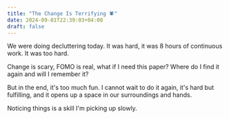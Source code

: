 ```yaml
---
title: "The Change Is Terrifying 🕷️"
date: 2024-09-01T22:39:03+04:00
draft: false
---
```




We were doing decluttering today. It was hard, it was 8 hours of continuous work. It was too hard.

Change is scary, FOMO is real, what if I need this paper? Where do I find it again and will I remember it?

But in the end, it's too much fun. I cannot wait to do it again, it's hard but fulfilling, and it opens up a space in our surroundings and hands.

Noticing things is a skill I'm picking up slowly.
